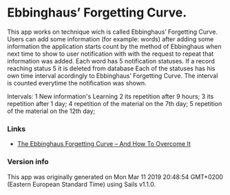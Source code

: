 # Ebbinghaus’ Forgetting Curve.

This app works on technique wich is called Ebbinghaus’ Forgetting Curve.
Users can add some information (for example: words) after adding some information the application starts count 
by the method of Ebbinghaus when next time to show to user notification with with the request to 
repeat that information was added.
Each word has 5 notification statuses. If a record reaching status 5 it is deleted from database
Each of the statuses has his own time interval acordingly to Ebbinghaus’ Forgetting Curve. The interval is counted everytime the notification was shown.

Intervals:
1 New information's Learning
2 its repetition after 9 hours;
3 its repetition after 1 day;
4 repetition of the material on the 7th day;
5 repetition of the material on the 12th day;

### Links

+ [The Ebbinghaus Forgetting Curve – And How To Overcome It](https://sidsavara.com/the-ebbinghaus-curve-of-forgetting/)


### Version info

This app was originally generated on Mon Mar 11 2019 20:48:54 GMT+0200 (Eastern European Standard Time) using Sails v1.1.0.

<!-- Internally, Sails used [`sails-generate@1.16.6`](https://github.com/balderdashy/sails-generate/tree/v1.16.6/lib/core-generators/new). -->



<!--
Note:  Generators are usually run using the globally-installed `sails` CLI (command-line interface).  This CLI version is _environment-specific_ rather than app-specific, thus over time, as a project's dependencies are upgraded or the project is worked on by different developers on different computers using different versions of Node.js, the Sails dependency in its package.json file may differ from the globally-installed Sails CLI release it was originally generated with.  (Be sure to always check out the relevant [upgrading guides](https://sailsjs.com/upgrading) before upgrading the version of Sails used by your app.  If you're stuck, [get help here](https://sailsjs.com/support).)
-->

